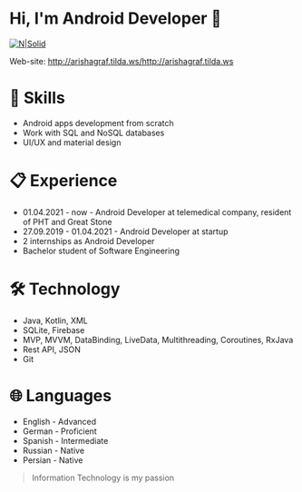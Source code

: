 
# Hi, I'm Android Developer 👋

[![N|Solid](https://www.vectorico.com/wp-content/uploads/2018/02/Linkedin-full-logo-300x74.png)](https://linkedin.com/in/aryna-sukhai)

Web-site: http://arishagraf.tilda.ws/http://arishagraf.tilda.ws

# 📎 Skills


  - Android apps development from scratch 
  - Work with SQL and NoSQL databases
  - UI/UX and material design

# 📋 Experience

  - 01.04.2021 - now - Android Developer at telemedical company, resident of PHT and Great Stone
  - 27.09.2019 - 01.04.2021 - Android Developer at startup
  - 2 internships as Android Developer
  - Bachelor student of Software Engineering

# 🛠 Technology

- Java, Kotlin, XML
- SQLite, Firebase
- MVP, MVVM, DataBinding, LiveData, Multithreading, Coroutines, RxJava
- Rest API, JSON
- Git
 
# 🌐 Languages

- English - Advanced
- German - Proficient
- Spanish - Intermediate
- Russian - Native
- Persian - Native






> Information Technology is my passion
